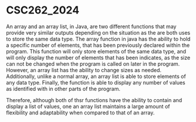 # CSC262_2024
An array and an array list, in Java, are two different functions that may provide very similar outputs depending on the situation as the are both uses to store the same data type. The array function in java has the ability to hold a specific number of elements, that has been previously declared within the program. This function will only store elements of the same data type, and will only display the number of elements that has been indicates, as the size can not be changed when the program is called on later in the program. However, an array list has the ability to change sizes as needed. Additionally, unlike a normal array, an array list is able to store elements of any data type. Finally, the function is able to display any number of values as identified with in other parts of the program.

Therefore, although both of thsr functions have the ability to contain and display a list of values, one an array list maintains a large amount of flexibility and adaptability when compared to that of an array.
